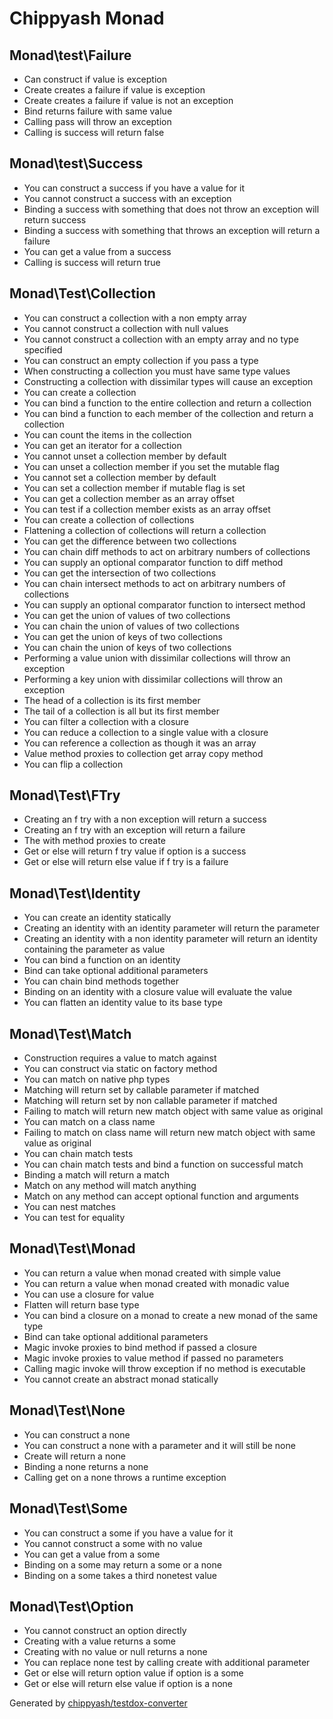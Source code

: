 # Chippyash Monad

## Monad\test\Failure

*  Can construct if value is exception
*  Create creates a failure if value is exception
*  Create creates a failure if value is not an exception
*  Bind returns failure with same value
*  Calling pass will throw an exception
*  Calling is success will return false

## Monad\test\Success

*  You can construct a success if you have a value for it
*  You cannot construct a success with an exception
*  Binding a success with something that does not throw an exception will return success
*  Binding a success with something that throws an exception will return a failure
*  You can get a value from a success
*  Calling is success will return true

## Monad\Test\Collection

*  You can construct a collection with a non empty array
*  You cannot construct a collection with null values
*  You cannot construct a collection with an empty array and no type specified
*  You can construct an empty collection if you pass a type
*  When constructing a collection you must have same type values
*  Constructing a collection with dissimilar types will cause an exception
*  You can create a collection
*  You can bind a function to the entire collection and return a collection
*  You can bind a function to each member of the collection and return a collection
*  You can count the items in the collection
*  You can get an iterator for a collection
*  You cannot unset a collection member by default
*  You can unset a collection member if you set the mutable flag
*  You cannot set a collection member by default
*  You can set a collection member if mutable flag is set
*  You can get a collection member as an array offset
*  You can test if a collection member exists as an array offset
*  You can create a collection of collections
*  Flattening a collection of collections will return a collection
*  You can get the difference between two collections
*  You can chain diff methods to act on arbitrary numbers of collections
*  You can supply an optional comparator function to diff method
*  You can get the intersection of two collections
*  You can chain intersect methods to act on arbitrary numbers of collections
*  You can supply an optional comparator function to intersect method
*  You can get the union of values of two collections
*  You can chain the union of values of two collections
*  You can get the union of keys of two collections
*  You can chain the union of keys of two collections
*  Performing a value union with dissimilar collections will throw an exception
*  Performing a key union with dissimilar collections will throw an exception
*  The head of a collection is its first member
*  The tail of a collection is all but its first member
*  You can filter a collection with a closure
*  You can reduce a collection to a single value with a closure
*  You can reference a collection as though it was an array
*  Value method proxies to collection get array copy method
*  You can flip a collection

## Monad\Test\FTry

*  Creating an f try with a non exception will return a success
*  Creating an f try with an exception will return a failure
*  The with method proxies to create
*  Get or else will return f try value if option is a success
*  Get or else will return else value if f try is a failure

## Monad\Test\Identity

*  You can create an identity statically
*  Creating an identity with an identity parameter will return the parameter
*  Creating an identity with a non identity parameter will return an identity containing the parameter as value
*  You can bind a function on an identity
*  Bind can take optional additional parameters
*  You can chain bind methods together
*  Binding on an identity with a closure value will evaluate the value
*  You can flatten an identity value to its base type

## Monad\Test\Match

*  Construction requires a value to match against
*  You can construct via static on factory method
*  You can match on native php types
*  Matching will return set by callable parameter if matched
*  Matching will return set by non callable parameter if matched
*  Failing to match will return new match object with same value as original
*  You can match on a class name
*  Failing to match on class name will return new match object with same value as original
*  You can chain match tests
*  You can chain match tests and bind a function on successful match
*  Binding a match will return a match
*  Match on any method will match anything
*  Match on any method can accept optional function and arguments
*  You can nest matches
*  You can test for equality

## Monad\Test\Monad

*  You can return a value when monad created with simple value
*  You can return a value when monad created with monadic value
*  You can use a closure for value
*  Flatten will return base type
*  You can bind a closure on a monad to create a new monad of the same type
*  Bind can take optional additional parameters
*  Magic invoke proxies to bind method if passed a closure
*  Magic invoke proxies to value method if passed no parameters
*  Calling magic invoke will throw exception if no method is executable
*  You cannot create an abstract monad statically

## Monad\Test\None

*  You can construct a none
*  You can construct a none with a parameter and it will still be none
*  Create will return a none
*  Binding a none returns a none
*  Calling get on a none throws a runtime exception

## Monad\Test\Some

*  You can construct a some if you have a value for it
*  You cannot construct a some with no value
*  You can get a value from a some
*  Binding on a some may return a some or a none
*  Binding on a some takes a third nonetest value

## Monad\Test\Option

*  You cannot construct an option directly
*  Creating with a value returns a some
*  Creating with no value or null returns a none
*  You can replace none test by calling create with additional parameter
*  Get or else will return option value if option is a some
*  Get or else will return else value if option is a none


Generated by [chippyash/testdox-converter](https://github.com/chippyash/Testdox-Converter)